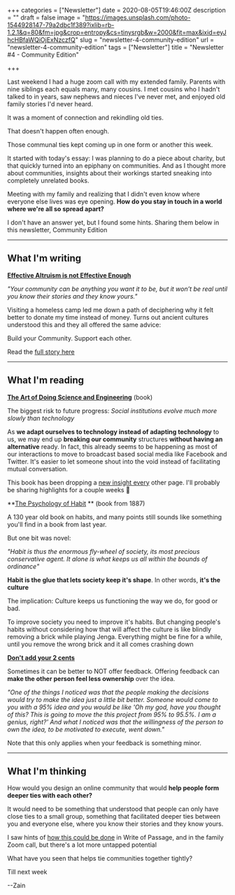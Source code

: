 +++
categories = ["Newsletter"]
date = 2020-08-05T19:46:00Z
description = ""
draft = false
image = "https://images.unsplash.com/photo-1544928147-79a2dbc1f389?ixlib=rb-1.2.1&q=80&fm=jpg&crop=entropy&cs=tinysrgb&w=2000&fit=max&ixid=eyJhcHBfaWQiOjExNzczfQ"
slug = "newsletter-4-community-edition"
url = "newsletter-4-community-edition"
tags = ["Newsletter"]
title = "Newsletter #4 - Community Edition"

+++


Last weekend I had a huge zoom call with my extended family. Parents with nine siblings each equals many, many cousins. I met cousins who I hadn't talked to in years, saw nephews and nieces I've never met, and enjoyed old family stories I'd never heard.

It was a moment of connection and rekindling old ties.

That doesn't happen often enough.

Those communal ties kept coming up in one form or another this week.

It started with today's essay: I was planning to do a piece about charity, but that quickly turned into an epiphany on communities. And as I thought more about communities, insights about their workings started sneaking into completely unrelated books.

Meeting with my family and realizing that I didn't even know where everyone else lives was eye opening. **How do you stay in touch in a world where we're all so spread apart?**

I don't have an answer yet, but I found some hints. Sharing them below in this newsletter, Community Edition

---

## What I'm writing

**[Effective Altruism is not Effective Enough](__GHOST_URL__/blog/the-most-effective-altruism/)**

_"Your community can be anything you want it to be, but it won’t be real until you know their stories and they know yours."_

Visiting a homeless camp led me down a path of deciphering why it felt better to donate my time instead of money. Turns out ancient cultures understood this and they all offered the same advice:

Build your Community. Support each other.

Read the [full story here](__GHOST_URL__/blog/the-most-effective-altruism/)

---

## What I'm reading

[**The Art of Doing Science and Engineering**](https://www.amazon.com/Art-Doing-Science-Engineering-Learning/dp/1732265178) (book)

The biggest risk to future progress: _Social institutions evolve much more slowly than technology_

As **we adapt ourselves to technology instead of adapting technology** to us, we may end up **breaking our community** structures **without having an alternative** ready. In fact, this already seems to be happening as most of our interactions to move to broadcast based social media like Facebook and Twitter. It's easier to let someone shout into the void instead of facilitating mutual conversation.

This book has been dropping a [new insight every](https://twitter.com/ZainRzv/status/1289964671563214848) other page.  I'll probably be sharing highlights for a couple weeks 🙂

**[The Psychology of Habit](https://www.brainpickings.org/2012/09/25/william-james-on-habit/) ** (book from 1887)

A 130 year old book on habits, and many points still sounds like something you'll find in a book from last year.

But one bit was novel:

_"Habit is thus the enormous fly-wheel of society, its most precious conservative agent. It alone is what keeps us all within the bounds of ordinance"_

**Habit is the glue that lets society keep it's shape**. In other words, **it's the culture**

The implication: Culture keeps us functioning the way we do, for good or bad.

To improve society you need to improve it's habits. But changing people's habits without considering how that will affect the culture is like blindly removing a brick while playing Jenga. Everything might be fine for a while, until you remove the wrong brick and it all comes crashing down

**[Don't add your 2 cents](https://sivers.org/2c)**

Sometimes it can be better to NOT offer feedback.  Offering feedback can **make the other person feel less ownership** over the idea.

_"One of the things I noticed was that the people making the decisions would try to make the idea just a little bit better. Someone would come to you with a 95% idea and you would be like 'Oh my god, have you thought of this? This is going to move the this project from 95% to 95.5%. I am a genius, right?' And what I noticed was that the willingness of the person to own the idea, to be motivated to execute, went down."_

Note that this only applies when your feedback is something minor.

---

## What I'm thinking

How would you design an online community that would **help people form deeper ties with each other?**

It would need to be something that understood that people can only have close ties to a small group, something that facilitated deeper ties between you and everyone else, where you know their stories and they know yours.

I saw hints of [how this could be done](__GHOST_URL__/blog/the-most-effective-altruism/#community-is-key) in Write of Passage, and in the family Zoom call, but there's a lot more untapped potential

What have you seen that helps tie communities together tightly?

Till next week

--Zain

